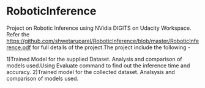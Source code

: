 # RoboticInference

Project on Robotic Inference using NVidia DIGITS on Udacity Workspace.
Refer the https://github.com/shwetaruparel/RoboticInference/blob/master/RoboticInference.pdf for full details of the project.The project include the following -


1)Trained Model for the supplied Dataset. Analysis and comparison of models used.Using Evaluate command to find out the inference time and accuracy.
2)Trained model for the collected dataset. Analsysis and comparison of models used.
